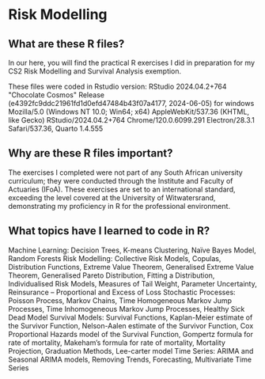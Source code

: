 # Risk Modelling

## What are these R files? 

In our here, you will find the practical R exercises I did in preparation for my CS2 Risk Modelling and Survival Analysis exemption. 

These files were coded in Rstudio version: 
RStudio 2024.04.2+764 "Chocolate Cosmos" Release (e4392fc9ddc21961fd1d0efd47484b43f07a4177, 2024-06-05) for windows Mozilla/5.0 (Windows NT 10.0; Win64; x64) AppleWebKit/537.36 (KHTML, like Gecko) RStudio/2024.04.2+764 Chrome/120.0.6099.291 Electron/28.3.1 Safari/537.36, Quarto 1.4.555

## Why are these R files important? 

The exercises I completed were not part of any South African university curriculum; they were conducted through the Institute and Faculty of Actuaries (IFoA). These exercises are set to an international standard, exceeding the level covered at the University of Witwatersrand, demonstrating my proficiency in R for the professional environment.

## What topics have I learned to code in R?

Machine Learning: Decision Trees, K-means Clustering, Naïve Bayes Model, Random Forests
Risk Modelling: Collective Risk Models, Copulas, Distribution Functions, Extreme Value Theorem, Generalised Extreme Value Theorem, Generalised Pareto Distribution, Fitting a Distribution, Individualised Risk Models, Measures of Tail Weight, Parameter Uncertainty, Reinsurance – Proportional and Excess of Loss
Stochastic Processes: Poisson Process, Markov Chains, Time Homogeneous Markov Jump Processes, Time Inhomogeneous Markov Jump Processes, Healthy Sick Dead Model
Survival Models: Survival Functions, Kaplan-Meier estimate of the Survivor Function, Nelson-Aalen estimate of the Survivor Function, Cox Proportional Hazards model of the Survival Function, Gompertz formula for rate of mortality, Makeham’s formula for rate of mortality, Mortality Projection, Graduation Methods, Lee-carter model
Time Series: ARIMA and Seasonal ARIMA models, Removing Trends, Forecasting, Multivariate Time Series

